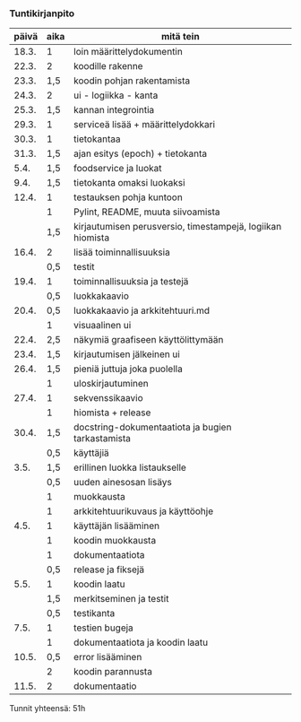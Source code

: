 ### Tuntikirjanpito

| päivä | aika | mitä tein                 |
|-------|------|---------------------------|
| 18.3. | 1    | loin määrittelydokumentin |
| 22.3. | 2    | koodille rakenne          |
| 23.3. | 1,5  | koodin pohjan rakentamista|
| 24.3. | 2    | ui - logiikka - kanta     |
| 25.3. | 1,5  | kannan integrointia       |
| 29.3. | 1    | serviceä lisää + määrittelydokkari |
| 30.3. | 1    | tietokantaa               |
| 31.3. | 1,5  | ajan esitys (epoch) + tietokanta |
| 5.4.  | 1,5  | foodservice ja luokat |
| 9.4.  |  1,5    | tietokanta omaksi luokaksi |
| 12.4. | 1 | testauksen pohja kuntoon |
| | 1 | Pylint, README, muuta siivoamista |
| | 1,5 | kirjautumisen perusversio, timestampejä, logiikan hiomista |
| 16.4. | 2 | lisää toiminnallisuuksia |
| | 0,5 | testit |
| 19.4. | 1 | toiminnallisuuksia ja testejä |
|| 0,5 | luokkakaavio |
| 20.4. | 0,5 | luokkakaavio ja arkkitehtuuri.md |
| | 1 | visuaalinen ui |
| 22.4. | 2,5 | näkymiä graafiseen käyttölittymään |
| 23.4. | 1,5 | kirjautumisen jälkeinen ui |
| 26.4. | 1,5 | pieniä juttuja joka puolella |
|| 1 | uloskirjautuminen |
| 27.4. | 1 | sekvenssikaavio |
| | 1 | hiomista + release |
| 30.4. | 1,5 | docstring-dokumentaatiota ja bugien tarkastamista |
| | 0,5 | käyttäjiä |
| 3.5. | 1,5 | erillinen luokka listaukselle |
| | 0,5 | uuden ainesosan lisäys |
| | 1 | muokkausta |
| | 1 | arkkitehtuurikuvaus ja käyttöohje |
| 4.5. | 1| käyttäjän lisääminen |
| | 1 | koodin muokkausta |
| | 1 | dokumentaatiota |
| | 0,5 | release ja fiksejä |
| 5.5. | 1 | koodin laatu |
| | 1,5 | merkitseminen ja testit |
| | 0,5 | testikanta |
| 7.5. | 1 | testien bugeja |
| | 1 | dokumentaatiota ja koodin laatu |
| 10.5. | 0,5 | error lisääminen|
| | 2 | koodin parannusta |
| 11.5. | 2 | dokumentaatio |


Tunnit yhteensä: 51h